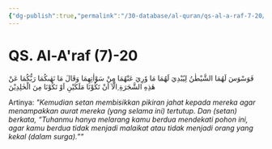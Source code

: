 ```yaml
---
{"dg-publish":true,"permalink":"/30-database/al-quran/qs-al-a-raf-7-20/"}
---
```



# QS. Al-A'raf (7)-20
فَوَسْوَسَ لَهُمَا الشَّيْطٰنُ لِيُبْدِيَ لَهُمَا مَا وٗرِيَ عَنْهُمَا مِنْ سَوْاٰتِهِمَا وَقَالَ مَا نَهٰىكُمَا رَبُّكُمَا عَنْ هٰذِهِ الشَّجَرَةِ ِالَّآ اَنْ تَكُوْنَا مَلَكَيْنِ اَوْ تَكُوْنَا مِنَ الْخٰلِدِيْنَ 

Artinya: *"Kemudian setan membisikkan pikiran jahat kepada mereka agar menampakkan aurat mereka (yang selama ini) tertutup. Dan (setan) berkata, “Tuhanmu hanya melarang kamu berdua mendekati pohon ini, agar kamu berdua tidak menjadi malaikat atau tidak menjadi orang yang kekal (dalam surga).”"*
